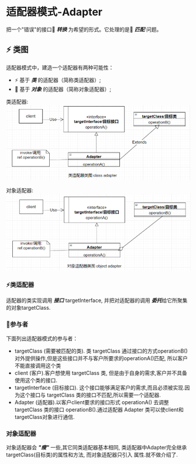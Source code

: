 # 适配器模式-Adapter

把一个"错误"的接口:arrows_counterclockwise: ***转换*** 为希望的形式。它处理的是:couple: ***匹配*** 问题。

## :zap: 类图

适配器模式中，建造一个适配器有两种可能性：
  * :zap: 基于 ***类*** 的适配器（简称类适配器）;
  * :elephant: 基于 ***对象*** 的适配器（简称对象适配器）;

类适配器:
<img src="./../img/design-patterns-01-adapter-class.png"/>

对象适配器:
<img src="./../img/design-patterns-01-adapter-object.png">

### :zap:类适配器

适配器的类实现调用 ***接口*** targetInterface, 并把对适配器的调用 ***委托***给它所聚集的对象targetClass.


### :boy:参与者

下面列出适配器模式的参与者：
  * targetClass (需要被匹配的类). 类 targetClass 通过接口的方式operationB()对外提供操作,但是这些接口并不与客户所要求的operationA()匹配,
  所以客户不能直接调用这个类
  * client (客户).客户想使用 targetClass 类, 但是由于自身的需求,客户并不具备使用这个类的接口.
  * targetInterface (目标接口). 这个接口能够满足客户的需求,而且必须被实现.因为这个接口与 targetClass 类的接口不匹配,所以需要一个适配器.
  * Adapter (适配器).以客户client要求的接口形式 operationA() 去调整 targetClass 类的接口 operationB().通过适配器 Adapter 类可以使client和targetClass对象进行通信. 

### 对象适配器

对象适配器会 ***"瘦"*** 一些,其它同类适配器基本相同, 类适配器中Adapter完全继承targetClass(目标类)的属性和方法, 而对象适配器只引入 属性.就不做介绍了.

